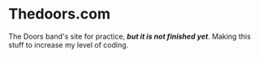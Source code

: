 # Thedoors.com
The Doors band's site for practice, *****but it is not finished yet*****. Making this stuff to increase my level of coding.

